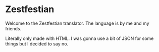 # Zestfestian
Welcome to the Zestfestian translator. The language is by me and my friends.

Literally only made with HTML. I was gonna use a bit of JSON for some things but I decided to say no.
